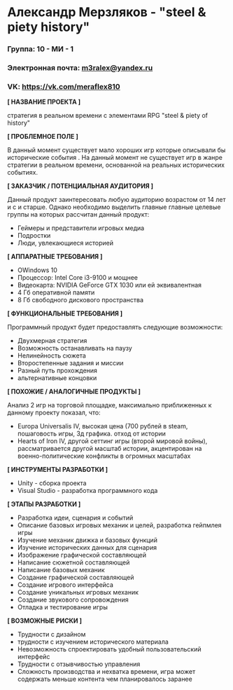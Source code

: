 # Александр Мерзляков - "steel & piety history"

### Группа: 10 - МИ - 1
### Электронная почта: m3ralex@yandex.ru
### VK: https://vk.com/meraflex810


**[ НАЗВАНИЕ ПРОЕКТА ]**

стратегия в реальном времени с элементами RPG "steel & piety of history" 

**[ ПРОБЛЕМНОЕ ПОЛЕ ]**

В данный момент существует мало хороших игр которые описывали бы исторические события . На данный момент не существует игр в жанре стратегии в реальном времени, основанной на реальных исторических событиях. 

**[ ЗАКАЗЧИК / ПОТЕНЦИАЛЬНАЯ АУДИТОРИЯ ]**

Данный продукт заинтересовать любую аудиторию возрастом от 14 лет и с и старше. Однако необходимо выделить главные главные целевые группы на которых рассчитан данный продукт:

* Геймеры и представители игровых медиа
* Подростки
* Люди, увлекающиеся историей



**[ АППАРАТНЫЕ ТРЕБОВАНИЯ ]** 


* OWindows 10
* Процессор: Intel Core i3-9100 и мощнее
* Видеокарта: NVIDIA GeForce GTX 1030 или ей эквивалентная
* 4 Гб оперативной памяти
* 8 Гб свободного дискового пространства 



**[ ФУНКЦИОНАЛЬНЫЕ ТРЕБОВАНИЯ ]**

Программный продукт будет предоставлять следующие возможности:
* Двухмерная стратегия 
* Возможность останавливать на паузу 
* Нелинейность сюжета
* Второстепенные задания и миссии
* Разный путь прохождения
* альтернативные концовки
 


**[ ПОХОЖИЕ / АНАЛОГИЧНЫЕ ПРОДУКТЫ ]**

Анализ 2 игр на торговой площадке, максимально приближенных к данному проекту  показал, что:

* Europa Universalis IV, высокая цена (700 рублей в steam, пошаговость игры, 3д графика. отход от истории
*	Hearts of Iron IV, другой сеттинг игры (второй мировой войны), рассматривается другой масштаб истории, акцентирован на военно-политические конфликты в огромных масштабах



**[ ИНСТРУМЕНТЫ РАЗРАБОТКИ ]**

*	Unity - сборка проекта
* Visual Studio - разработка программного кода
 


**[ ЭТАПЫ РАЗРАБОТКИ ]**

 * Разработка идеи, сценария и событий
 * Описание базовых игровых механик и целей, разработка гейпмлея игры
 * Изучение механик движка и базовых функций
 * Изучение исторических данных для сценария
 * Изображение графической составляющей
 * Написание сюжетной составляющей
 * Написание базовых механик
 * Создание графической составляющей
 * Создание игрового интерфейса
 * Создание уникальных игровых механик
 * Создание звукового сопровождения
 * Отладка и тестирование игры

**[ ВОЗМОЖНЫЕ РИСКИ ]**

*	Трудности с дизайном
*	трудности с изучением исторического материала
*	Невозможность спроектировать удобный пользовательский интерфейс 
*	Трудности с отзывчивостью управления
* Сложность производства и нехватка времени, игра может содержать меньше контента чем планировалось заранее

